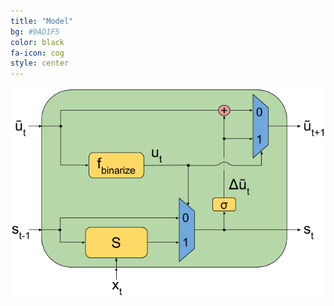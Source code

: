 ```yaml
---
title: "Model"
bg: #9AD1F5
color: black
fa-icon: cog
style: center
---
```



![Model](./assets/skip-rnn-model.png)
